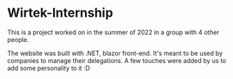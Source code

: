 # Wirtek-Internship

This is a project worked on in the summer of 2022 in a group with 4 other people.

The website was built with .NET, blazor front-end. It's meant to be used by companies to manage their delegations. A few touches were added by us to add some personality to it :D